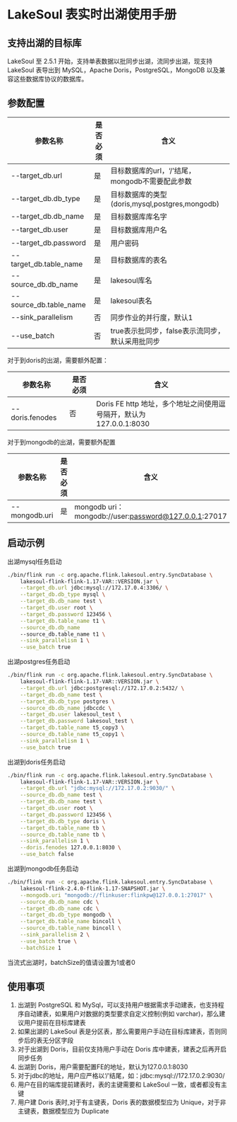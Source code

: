 # LakeSoul 表实时出湖使用手册

<!--
SPDX-FileCopyrightText: 2023 LakeSoul Contributors

SPDX-License-Identifier: Apache-2.0
-->
## 支持出湖的目标库
LakeSoul 至 2.5.1 开始，支持单表数据以批同步出湖，流同步出湖，现支持 LakeSoul 表导出到 MySQL，Apache Doris，PostgreSQL，MongoDB 以及兼容这些数据库协议的数据库。

## 参数配置

| 参数名称                   | 是否必须 | 含义                                     |
|------------------------|------|----------------------------------------|
| --target_db.url        | 是    | 目标数据库的url，‘/’结尾，mongodb不需要配此参数         |
| --target_db.db_type    | 是    | 目标数据库的类型(doris,mysql,postgres,mongodb) |
| --target_db.db_name    | 是    | 目标数据库库名字                               |
| --target_db.user       | 是    | 目标数据库用户名                               |
| --target_db.password   | 是    | 用户密码                                   |
| --target_db.table_name | 是    | 目标数据库的表名                               |
| --source_db.db_name    | 是    | lakesoul库名                             |
| --source_db.table_name | 是    | lakesoul表名                             |
| --sink_parallelism     | 否    | 同步作业的并行度，默认1                           |
| --use_batch            | 否    | true表示批同步，false表示流同步，默认采用批同步           |

对于到doris的出湖，需要额外配置：

| 参数名称                  | 是否必须 | 含义                                                |
|-----------------------|------|---------------------------------------------------|
| --doris.fenodes       | 否    | Doris FE http 地址，多个地址之间使用逗号隔开，默认为  <br/>127.0.0.1:8030 |

对于到mongodb的出湖，需要额外配置

| 参数名称          | 是否必须 | 含义                                                  |
|---------------|------|-----------------------------------------------------|
| --mongodb.uri | 是    | mongodb uri：mongodb://user:password@127.0.0.1:27017 |



## 启动示例
出湖mysql任务启动

```bash
./bin/flink run -c org.apache.flink.lakesoul.entry.SyncDatabase \
    lakesoul-flink-flink-1.17-VAR::VERSION.jar \
    --target_db.url jdbc:mysql://172.17.0.4:3306/ \
    --target_db.db_type mysql \
    --target_db.db_name test \
    --target_db.user root \
    --target_db.password 123456 \
    --target_db.table_name t1 \
    --source_db.db_name
    --source_db.table_name t1 \
    --sink_parallelism 1 \
    --use_batch true
```
出湖postgres任务启动
```bash
./bin/flink run -c org.apache.flink.lakesoul.entry.SyncDatabase \
    lakesoul-flink-flink-1.17-VAR::VERSION.jar \
    --target_db.url jdbc:postgresql://172.17.0.2:5432/ \
    --target_db.db_name test \
    --target_db.db_type postgres \
    --source_db.db_name jdbccdc \
    --target_db.user lakesoul_test \
    --target_db.password lakesoul_test \
    --target_db.table_name t5_copy3 \
    --source_db.table_name t5_copy1 \
    --sink_parallelism 1 \
    --use_batch true
```
出湖到doris任务启动
```bash
./bin/flink run -c org.apache.flink.lakesoul.entry.SyncDatabase \
    lakesoul-flink-flink-1.17-VAR::VERSION.jar \
    --target_db.url "jdbc:mysql://172.17.0.2:9030/" \
    --source_db.db_name test \
    --target_db.db_name test \
    --target_db.user root \
    --target_db.password 123456 \
    --target_db.db_type doris \
    --target_db.table_name tb \
    --source_db.table_name tb \
    --sink_parallelism 1 \
    --doris.fenodes 127.0.0.1:8030 \
    --use_batch false 
```
出湖到mongodb任务启动
```bash
./bin/flink run -c org.apache.flink.lakesoul.entry.SyncDatabase \
    lakesoul-flink-2.4.0-flink-1.17-SNAPSHOT.jar \
    --mongodb.uri "mongodb://flinkuser:flinkpw@127.0.0.1:27017" \
    --source_db.db_name cdc \
    --target_db.db_name cdc \
    --target_db.db_type mongodb \
    --target_db.table_name bincoll \
    --source_db.table_name bincoll \
    --sink_parallelism 2 \
    --use_batch true \
    --batchSize 1 
```
当流式出湖时，batchSize的值请设置为1或者0
## 使用事项
1. 出湖到 PostgreSQL 和 MySql，可以支持用户根据需求手动建表，也支持程序自动建表，如果用户对数据的类型要求自定义控制(例如 varchar)，那么建议用户提前在目标库建表  
2. 如果出湖的 LakeSoul 表是分区表，那么需要用户手动在目标库建表，否则同步后的表无分区字段  
3. 对于出湖到 Doris，目前仅支持用户手动在 Doris 库中建表，建表之后再开启同步任务
4. 出湖到 Doris，用户需要配置FE的地址，默认为127.0.0.1:8030  
5. 对于jdbc的地址，用户应严格以‘/’结尾，如：jdbc:mysql://172.17.0.2:9030/
6. 用户在目的端库提前建表时，表的主键需要和 LakeSoul 一致，或者都没有主键
7. 用户建 Doris 表时,对于有主键表，Doris 表的数据模型应为 Unique，对于非主键表，数据模型应为 Duplicate